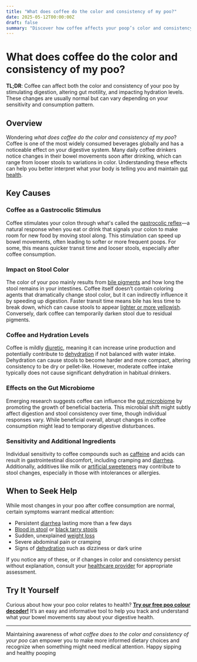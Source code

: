 ```yaml
---
title: "What does coffee do the color and consistency of my poo?"
date: 2025-05-12T00:00:00Z
draft: false
summary: "Discover how coffee affects your poop’s color and consistency, revealing impacts on digestion, hydration, and gut health in this blog."
---
```


# What does coffee do the color and consistency of my poo?

**TL;DR**: Coffee can affect both the color and consistency of your poo by stimulating digestion, altering gut motility, and impacting hydration levels. These changes are usually normal but can vary depending on your sensitivity and consumption pattern.

## Overview

Wondering *what does coffee do the color and consistency of my poo*? Coffee is one of the most widely consumed beverages globally and has a noticeable effect on your digestive system. Many daily coffee drinkers notice changes in their bowel movements soon after drinking, which can range from looser stools to variations in color. Understanding these effects can help you better interpret what your body is telling you and maintain [gut health](https://www.healthline.com/nutrition/gut-health).

## Key Causes

### Coffee as a Gastrocolic Stimulus

Coffee stimulates your colon through what's called the [gastrocolic reflex](https://www.cedars-sinai.org/blog/why-does-coffee-make-you-poop.html)—a natural response when you eat or drink that signals your colon to make room for new food by moving stool along. This stimulation can speed up bowel movements, often leading to softer or more frequent poops. For some, this means quicker transit time and looser stools, especially after coffee consumption.

### Impact on Stool Color

The color of your poo mainly results from [bile pigments](https://www.ncbi.nlm.nih.gov/books/NBK546633/) and how long the stool remains in your intestines. Coffee itself doesn’t contain coloring agents that dramatically change stool color, but it can indirectly influence it by speeding up digestion. Faster transit time means bile has less time to break down, which can cause stools to appear [lighter or more yellowish](../why-is-my-poo-yellow-7-common-causes-2025-04-28). Conversely, dark coffee can temporarily darken stool due to residual pigments.

### Coffee and Hydration Levels

Coffee is mildly [diuretic](https://www.medicalnewstoday.com/articles/is-coffee-a-diuretic), meaning it can increase urine production and potentially contribute to [dehydration](../what-happens-to-the-colour-of-my-poo-when-i-am-dehydrated-2025-05-05) if not balanced with water intake. Dehydration can cause stools to become harder and more compact, altering consistency to be dry or pellet-like. However, moderate coffee intake typically does not cause significant dehydration in habitual drinkers.

### Effects on the Gut Microbiome

Emerging research suggests coffee can influence the [gut microbiome](https://www.ncbi.nlm.nih.gov/pmc/articles/PMC9771925/) by promoting the growth of beneficial bacteria. This microbial shift might subtly affect digestion and stool consistency over time, though individual responses vary. While beneficial overall, abrupt changes in coffee consumption might lead to temporary digestive disturbances.

### Sensitivity and Additional Ingredients

Individual sensitivity to coffee compounds such as [caffeine](https://www.cdc.gov/nutrition/data-statistics/caffeine-and-health.html) and acids can result in gastrointestinal discomfort, including cramping and [diarrhea](https://www.mayoclinic.org/diseases-conditions/diarrhea/symptoms-causes/syc-20352241). Additionally, additives like milk or [artificial sweeteners](https://www.clevelandclinic.org/health/articles/22784-sugar-substitutes) may contribute to stool changes, especially in those with intolerances or allergies.

## When to Seek Help

While most changes in your poo after coffee consumption are normal, certain symptoms warrant medical attention:

- Persistent [diarrhea](https://www.mayoclinic.org/diseases-conditions/diarrhea/symptoms-causes/syc-20352241) lasting more than a few days  
- [Blood in stool](../red-stool-vs-blood-in-stool-whats-the-difference-2025-05-27) or [black tarry stools](../black-or-tarry-stool-when-to-worry-2025-05-30)  
- Sudden, unexplained [weight loss](https://www.cancer.org/cancer/cancer-causes/signs-and-symptoms/unexplained-weight-loss.html)  
- Severe abdominal pain or cramping  
- Signs of [dehydration](https://www.medlineplus.gov/dehydration.html) such as dizziness or dark urine  

If you notice any of these, or if changes in color and consistency persist without explanation, consult your [healthcare provider](https://medlineplus.gov/choosingadoctor.html) for appropriate assessment.

## Try It Yourself

Curious about how your poo color relates to health?  [**Try our free poo colour decoder!**](https://www.poopcolor.info) It’s an easy and informative tool to help you track and understand what your bowel movements say about your digestive health.

---

Maintaining awareness of *what coffee does to the color and consistency of your poo* can empower you to make more informed dietary choices and recognize when something might need medical attention. Happy sipping and healthy pooping